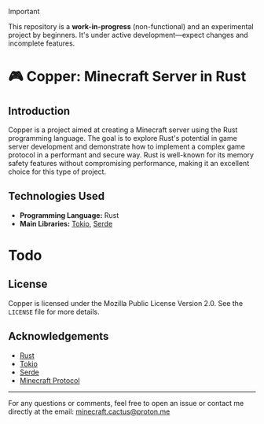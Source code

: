 > [!IMPORTANT]
> This repository is a **work-in-progress** (non-functional) and an experimental project by beginners. It's under active development—expect changes and incomplete features.

# 🎮 Copper: Minecraft Server in Rust

## Introduction

Copper is a project aimed at creating a Minecraft server using the Rust programming language. The goal is to explore Rust's potential in game server development and demonstrate how to implement a complex game protocol in a performant and secure way. Rust is well-known for its memory safety features without compromising performance, making it an excellent choice for this type of project.


## Technologies Used

- **Programming Language:** Rust
- **Main Libraries:** [Tokio](https://tokio.rs/), [Serde](https://serde.rs/)

# Todo




## License

Copper is licensed under the Mozilla Public License Version 2.0. See the `LICENSE` file for more details.

## Acknowledgements

- [Rust](https://www.rust-lang.org/)
- [Tokio](https://tokio.rs/)
- [Serde](https://serde.rs/)
- [Minecraft Protocol](https://wiki.vg/Protocol)

---

For any questions or comments, feel free to open an issue or contact me directly at the email: [minecraft.cactus@proton.me](mailto:minecraft.cactus@proton.me)
